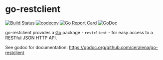 # go-restclient

[![Build Status](https://travis-ci.org/ceralena/go-restclient.svg?branch=master)](https://travis-ci.org/ceralena/go-restclient) [![codecov](https://codecov.io/gh/ceralena/go-restclient/branch/master/graph/badge.svg)](https://codecov.io/gh/ceralena/go-restclient) [![Go Report Card](https://goreportcard.com/badge/github.com/ceralena/go-restclient)](https://goreportcard.com/report/github.com/ceralena/go-restclient) [![GoDoc](https://godoc.org/github.com/stretchr/testify?status.svg)](https://godoc.org/github.com/stretchr/testify)

go-restclient provides a [Go](https://golang.org) package - `restclient` - for easy access to a RESTful JSON HTTP API.

See godoc for documentation: https://godoc.org/github.com/ceralena/go-restclient
